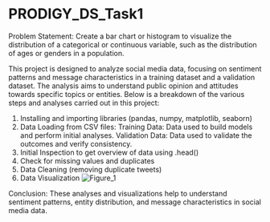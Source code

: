 # PRODIGY_DS_Task1
Problem Statement: Create a bar chart or histogram to visualize the distribution of a categorical or continuous variable, such as the distribution of ages or genders in a population.

This project is designed to analyze social media data, focusing on sentiment patterns and message characteristics in a training dataset and a validation dataset. The analysis aims to understand public opinion and attitudes towards specific topics or entities. Below is a breakdown of the various steps and analyses carried out in this project:

1. Installing and importing libraries (pandas, numpy, matplotlib, seaborn)
2. Data Loading from CSV files:
     Training Data: Data used to build models and perform initial analyses.
     Validation Data: Data used to validate the outcomes and verify consistency.
3. Initial Inspection to get overview of data using .head()
4. Check for missing values and duplicates
5. Data Cleaning (removing duplicate tweets)
6. Data Visualization
![Figure_1](https://github.com/adroitathena2/PRODIGY_DS_Task1/assets/143172958/4ca0721e-7e73-4b45-9cda-8610c08a3f40)

Conclusion:
These analyses and visualizations help to understand sentiment patterns, entity distribution, and message characteristics in social media data.
